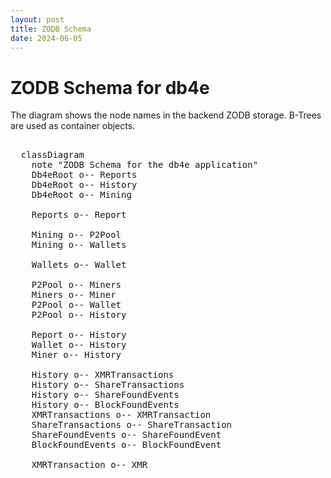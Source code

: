 ```yaml
---
layout: post
title: ZODB Schema
date: 2024-06-05
---
```


# ZODB Schema for db4e

The diagram shows the node names in the backend ZODB storage. B-Trees are used as
container objects.

<pre class="mermaid">    
  classDiagram
    note "ZODB Schema for the db4e application"
    Db4eRoot o-- Reports
    Db4eRoot o-- History
    Db4eRoot o-- Mining
    
    Reports o-- Report
    
    Mining o-- P2Pool
    Mining o-- Wallets

    Wallets o-- Wallet

    P2Pool o-- Miners
    Miners o-- Miner
    P2Pool o-- Wallet
    P2Pool o-- History
        
    Report o-- History
    Wallet o-- History
    Miner o-- History
        
    History o-- XMRTransactions
    History o-- ShareTransactions
    History o-- ShareFoundEvents
    History o-- BlockFoundEvents
    XMRTransactions o-- XMRTransaction
    ShareTransactions o-- ShareTransaction
    ShareFoundEvents o-- ShareFoundEvent
    BlockFoundEvents o-- BlockFoundEvent

    XMRTransaction o-- XMR
    </pre>
  
<script type="module">
  import mermaid from 'https://cdn.jsdelivr.net/npm/mermaid@10/dist/mermaid.esm.min.mjs';
  mermaid.initialize({ startOnLoad: true, theme: 'dark'});
</script> 

